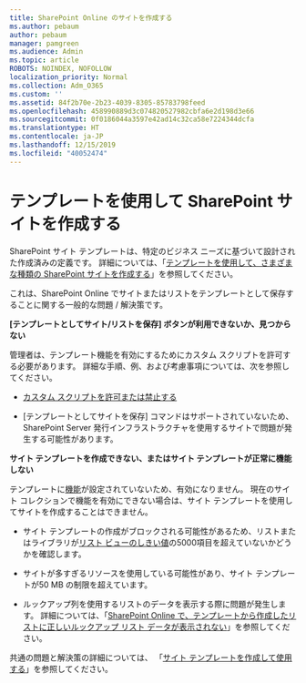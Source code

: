 ```yaml
---
title: SharePoint Online のサイトを作成する
ms.author: pebaum
author: pebaum
manager: pamgreen
ms.audience: Admin
ms.topic: article
ROBOTS: NOINDEX, NOFOLLOW
localization_priority: Normal
ms.collection: Adm_O365
ms.custom: ''
ms.assetid: 84f2b70e-2b23-4039-8305-85783798feed
ms.openlocfilehash: 458990889d3c074820527982cbfa6e2d198d3e66
ms.sourcegitcommit: 0f0186044a3597e42ad14c32ca58e7224344dcfa
ms.translationtype: HT
ms.contentlocale: ja-JP
ms.lasthandoff: 12/15/2019
ms.locfileid: "40052474"
---
```

# <a name="create-sharepoint-sites-using-templates"></a>テンプレートを使用して SharePoint サイトを作成する

SharePoint サイト テンプレートは、特定のビジネス ニーズに基づいて設計された作成済みの定義です。 詳細については、「[テンプレートを使用して、さまざまな種類の SharePoint サイトを作成する](https://support.office.com/article/using-templates-to-create-different-kinds-of-sharepoint-sites-449eccec-ff99-4cf3-b62e-dcfee37e8da4)」を参照してください。

これは、SharePoint Online でサイトまたはリストをテンプレートとして保存することに関する一般的な問題 / 解決策です。 

**[テンプレートとしてサイト/リストを保存] ボタンが利用できないか、見つからない**

管理者は、テンプレート機能を有効にするためにカスタム スクリプトを許可する必要があります。 詳細な手順、例、および考慮事項については、次を参照してください。 

- [カスタム スクリプトを許可または禁止する](https://docs.microsoft.com/sharepoint/allow-or-prevent-custom-script)

- [テンプレートとしてサイトを保存] コマンドはサポートされていないため、SharePoint Server 発行インフラストラクチャを使用するサイトで問題が発生する可能性があります。

**サイト テンプレートを作成できない、またはサイト テンプレートが正常に機能しない**

テンプレートに[機能](https://social.technet.microsoft.com/wiki/contents/articles/14423.sharepoint-2013-existing-features-guid.aspx)が設定されていないため、有効になりません。 現在のサイト コレクションで機能を有効にできない場合は、サイト テンプレートを使用してサイトを作成することはできません。

- サイト テンプレートの作成がブロックされる可能性があるため、リストまたはライブラリが[リスト ビューのしきい値](https://support.office.com/article/Manage-large-lists-and-libraries-in-SharePoint-B8588DAE-9387-48C2-9248-C24122F07C59)の5000項目を超えていないかどうかを確認します。

- サイトが多すぎるリソースを使用している可能性があり、サイト テンプレートが50 MB の制限を超えています。


- ルックアップ列を使用するリストのデータを表示する際に問題が発生します。 詳細については、「[SharePoint Online で、テンプレートから作成したリストに正しいルックアップ リスト データが表示されない](https://docs.microsoft.com/sharepoint/support/lists-and-libraries/template-generated-list-incorrect-data)」を参照してください。

共通の問題と解決策の詳細については、 「[サイト テンプレートを作成して使用する](https://support.office.com/article/Create-and-use-site-templates-60371B0F-00E0-4C49-A844-34759EBDD989)」を参照してください。



